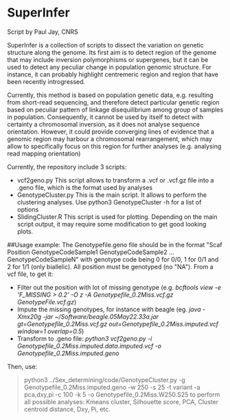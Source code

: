 # SuperInfer
Script by Paul Jay, CNRS

SuperInfer is a collection of scripts to dissect the variation on genetic structure along the genome. Its first aim is to detect region of the genome that may include inversion polymorphisms or supergenes, but it can be used to detect any peculiar change in population genomic structure. For instance, it can probably highlight centremeric region and region that have been recently introgressed.

Currently, this method is based on population genetic data, e.g. resulting from short-read sequencing, and therefore detect particular genetic region based on peculiar pattern of linkage disequilibrium among group of samples in population. Consequently, it cannot be used by itself to detect with certainty a chromosomal inversion, as it does not analyse sequence orientation. However, it could provide converging lines of evidence that a genomic region may harbour a chromosomal rearrangement, which may allow to specifically focus on this region for further analyses (e.g. analysing read mapping orientation)  

Currently, the repository include 3 scripts:
 -  vcf2geno.py This script allows to transform a .vcf or .vcf.gz file into a .geno file, which is the format used by analyses
 -  GenotypeCluster.py This is the main script. It allows to perform the clustering analyses. Use python3 GenotypeCluster -h for a list of options
 -  SlidingCluster.R This script is used for plotting. Depending on the main script output, it may require some modification to get good looking plots.
	
##Usage example:
The Genotypefile.geno file should be in the format "Scaf Position GenotypeCodeSample1 GenotypeCodeSample2 ... GenotypeCodeSampleN" with genotype code being 0 for 0/0, 1 for 0/1 and 2 for 1/1 (only biallelic). All position must be genotyped (no "NA"). From a vcf file, to get it: 
 - Filter out the position with lot of missing genotype (e.g.  *bcftools view -e 'F\_MISSING > 0.2' -O z -A Genotypefile\_0.2Miss.vcf.gz GenotypeFile.vcf.gz*)
 - Impute the missing genotypes, for instance with beagle (eg. *java -Xmx20g -jar ~/Software/beagle.05May22.33a.jar  gt=Genotypefile\_0.2Miss.vcf.gz out=Genotypefile\_0.2Miss.imputed.vcf window=1 overlap=0.5*)
 - Transform to .geno file: *python3 vcf2geno.py -i Genotypefile\_0.2Miss.imputed.data.imputed.vcf -o Genotypefile\_0.2Miss.imputed.geno*

Then, use:
 > python3 ../Sex_determining/code/GenotypeCluster.py -g Genotypefile\_0.2Miss.imputed.geno -w 250 -s 25 -t variant -a pca,dxy,pi -c 100 -k 5 -o Genotypefile\_0.2Miss.W250.S25 
to perform all possible analyses: Kmeans cluster, Silhouette score, PCA, Cluster centroid distance, Dxy, Pi, etc. 
